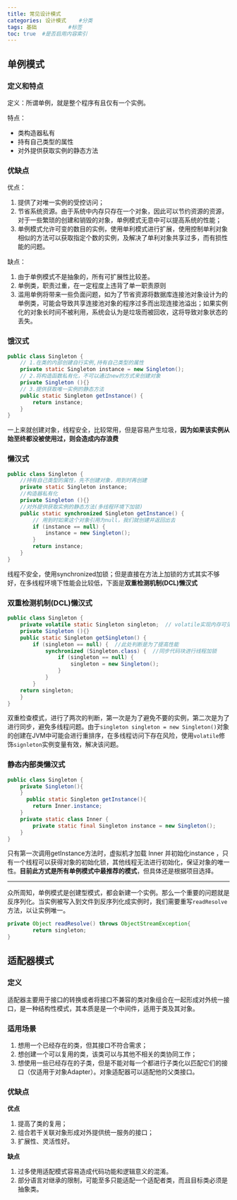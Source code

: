 ```yaml
---
title: 常见设计模式
categories: 设计模式    #分类
tags: 基础          #标签
toc: true  #是否启用内容索引
---
```




## 单例模式

### 定义和特点

定义：所谓单例，就是整个程序有且仅有一个实例。

特点：

+ 类构造器私有
+ 持有自己类型的属性
+ 对外提供获取实例的静态方法

### 优缺点

优点：

1. 提供了对唯一实例的受控访问；
2. 节省系统资源。由于系统中内存只存在一个对象，因此可以节约资源的资源，对于一些繁琐的创建和销毁的对象，单例模式无意中可以提高系统的性能；
3. 单例模式允许可变的数目的实例，使用单利模式进行扩展，使用控制单利对象相似的方法可以获取指定个数的实例，及解决了单利对象共享过多，而有损性能的问题。

缺点：

1. 由于单例模式不是抽象的，所有可扩展性比较差。
2. 单例类，职责过重，在一定程度上违背了单一职责原则
3. 滥用单例将带来一些负面问题，如为了节省资源将数据库连接池对象设计为的单例类，可能会导致共享连接池对象的程序过多而出现连接池溢出；如果实例化的对象长时间不被利用，系统会认为是垃圾而被回收，这将导致对象状态的丢失。

### 饿汉式

~~~java
public class Singleton {  
  	// 1.在类的内部创建自行实例,持有自己类型的属性
    private static Singleton instance = new Singleton();
  	// 2.将构造函数私有化，不可以通过new的方式来创建对象
    private Singleton (){}  
  	// 3.提供获取唯一实例的静态方法
    public static Singleton getInstance() {  
    	return instance;  
    }  
}
~~~

一上来就创建对象，线程安全，比较常用，但是容易产生垃圾，**因为如果该实例从始至终都没被使用过，则会造成内存浪费**

### 懒汉式

~~~java
public class Singleton {  
  	//持有自己类型的属性，先不创建对象，用到时再创建
    private static Singleton instance;  
  	//构造器私有化
    private Singleton (){}  
  	//对外提供获取实例的静态方法(多线程环境下加锁)
    public static synchronized Singleton getInstance() { 
      	// 用到时如果这个对象引用为null，我们就创建并返回出去
    	if (instance == null) {  
        	instance = new Singleton();  
    	}  
    	return instance;  
    }  
}
~~~

线程不安全，使用synchronized加锁；但是直接在方法上加锁的方式其实不够好，在多线程环境下性能会比较低，下面是**双重检测机制(DCL)懒汉式**

### 双重检测机制(DCL)懒汉式

```java
public class Singleton {  
    private volatile static Singleton singleton;  // volatile实现内存可见性
    private Singleton (){}  
    public static Singleton getSingleton() {  
    	if (singleton == null) {  //此处判断是为了提高性能
        	synchronized (Singleton.class) {  //同步代码块进行线程加锁
        		if (singleton == null) {  
            		singleton = new Singleton();  
        		}  
        	}  
    	}  
    return singleton;  
    }  
}
```

双重检查模式，进行了两次的判断，第一次是为了避免不要的实例，第二次是为了进行同步，避免多线程问题。由于`singleton singleton = new Singleton()`对象的创建在JVM中可能会进行重排序，在多线程访问下存在风险，使用`volatile`修饰`signleton`实例变量有效，解决该问题。

### 静态内部类懒汉式

~~~java
public class Singleton { 
    private Singleton(){
    }
      public static Singleton getInstance(){  
        return Inner.instance;  
    }  
    private static class Inner {  
        private static final Singleton instance = new Singleton();  
    }  
} 
~~~

只有第一次调用getInstance方法时，虚拟机才加载 Inner 并初始化instance ，只有一个线程可以获得对象的初始化锁，其他线程无法进行初始化，保证对象的唯一性。**目前此方式是所有单例模式中最推荐的模式**，但具体还是根据项目选择。

---



众所周知，单例模式是创建型模式，都会新建一个实例。那么一个重要的问题就是反序列化。当实例被写入到文件到反序列化成实例时，我们需要重写`readResolve`方法，以让实例唯一。

~~~java
private Object readResolve() throws ObjectStreamException{
        return singleton;
}
~~~



## 适配器模式

### 定义

适配器主要用于接口的转换或者将接口不兼容的类对象组合在一起形成对外统一接口，是一种结构性模式，其本质是是一个中间件，适用于类及其对象。

### 适用场景

1. 想用一个已经存在的类，但其接口不符合需求；
2. 想创建一个可以复用的类，该类可以与其他不相关的类协同工作；
3. 想使用一些已经存在的子类，但是不能对每一个都进行子类化以匹配它们的接口（仅适用于对象Adapter）。对象适配器可以适配他的父类接口。

### 优缺点

**优点**

1. 提高了类的复用；
2. 组合若干关联对象形成对外提供统一服务的接口；
3. 扩展性、灵活性好。

**缺点**

1. 过多使用适配模式容易造成代码功能和逻辑意义的混淆。
2. 部分语言对继承的限制，可能至多只能适配一个适配者类，而且目标类必须是抽象类。



